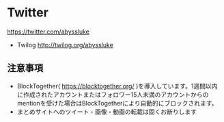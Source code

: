 # Twitter
https://twitter.com/abyssluke

* Twilog http://twilog.org/abyssluke

## 注意事項
* BlockTogether( https://blocktogether.org/ )を導入しています。1週間以内に作成されたアカウントまたはフォロワー15人未満のアカウントからのmentionを受けた場合はBlockTogetherにより自動的にブロックされます。
* まとめサイトへのツイート・画像・動画の転載は固くお断りします

